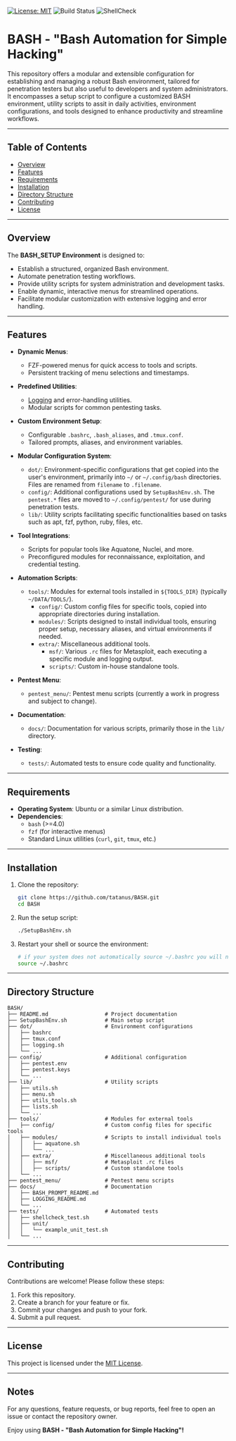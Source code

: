 [![License: MIT](https://img.shields.io/badge/License-MIT-blue.svg)](LICENSE)
![Build Status](https://github.com/tatanus/BASH/actions/workflows/main.yml/badge.svg)
![ShellCheck](https://github.com/tatanus/BASH/actions/workflows/shellcheck.yml/badge.svg)

# BASH - "Bash Automation for Simple Hacking"

This repository offers a modular and extensible configuration for establishing and managing a robust Bash environment, tailored for penetration testers but also useful to developers and system administrators. It encompasses a setup script to configure a customized BASH environment, utility scripts to assit in daily activities, environment configurations, and tools designed to enhance productivity and streamline workflows.

---

## Table of Contents
- [Overview](#overview)
- [Features](#features)
- [Requirements](#requirements)
- [Installation](#installation)
- [Directory Structure](#directory-structure)
- [Contributing](#contributing)
- [License](#license)


---

## Overview

The **BASH_SETUP Environment** is designed to:
- Establish a structured, organized Bash environment.
- Automate penetration testing workflows.
- Provide utility scripts for system administration and development tasks.
- Enable dynamic, interactive menus for streamlined operations.
- Facilitate modular customization with extensive logging and error handling.

---

## Features

- **Dynamic Menus**:
  - FZF-powered menus for quick access to tools and scripts.
  - Persistent tracking of menu selections and timestamps.

- **Predefined Utilities**:
  - [Logging](docs/LOGGING_README.md) and error-handling utilities.
  - Modular scripts for common pentesting tasks.

- **Custom Environment Setup**:
  - Configurable `.bashrc`, `.bash_aliases`, and `.tmux.conf`.
  - Tailored prompts, aliases, and environment variables.

- **Modular Configuration System**:
  - `dot/`: Environment-specific configurations that get copied into the user's environment, primarily into `~/` or `~/.config/bash` directories. Files are renamed from `filename` to `.filename`.
  - `config/`: Additional configurations used by `SetupBashEnv.sh`. The `pentest.*` files are moved to `~/.config/pentest/` for use during penetration tests.
  - `lib/`: Utility scripts facilitating specific functionalities based on tasks such as apt, fzf, python, ruby, files, etc.

- **Tool Integrations**:
  - Scripts for popular tools like Aquatone, Nuclei, and more.
  - Preconfigured modules for reconnaissance, exploitation, and credential testing.

- **Automation Scripts**:
  - `tools/`: Modules for external tools installed in `${TOOLS_DIR}` (typically `~/DATA/TOOLS/`).
    - `config/`: Custom config files for specific tools, copied into appropriate directories during installation.
    - `modules/`: Scripts designed to install individual tools, ensuring proper setup, necessary aliases, and virtual environments if needed.
    - `extra/`: Miscellaneous additional tools.
      - `msf/`: Various `.rc` files for Metasploit, each executing a specific module and logging output.
      - `scripts/`: Custom in-house standalone tools.

- **Pentest Menu**:
  - `pentest_menu/`: Pentest menu scripts (currently a work in progress and subject to change).

- **Documentation**:
  - `docs/`: Documentation for various scripts, primarily those in the `lib/` directory.

- **Testing**:
  - `tests/`: Automated tests to ensure code quality and functionality.

---

## Requirements

- **Operating System**: Ubuntu or a similar Linux distribution.
- **Dependencies**:
  - `bash` (>=4.0)
  - `fzf` (for interactive menus)
  - Standard Linux utilities (`curl`, `git`, `tmux`, etc.)

---

## Installation

1. Clone the repository:
   ```bash
   git clone https://github.com/tatanus/BASH.git
   cd BASH
   ```

2. Run the setup script:
   ```bash
   ./SetupBashEnv.sh
   ```

3. Restart your shell or source the environment:
   ```bash
   # if your system does not automatically source ~/.bashrc you will need to do it manually
   source ~/.bashrc
   ```

---

## Directory Structure

```
BASH/
├── README.md                  # Project documentation
├── SetupBashEnv.sh            # Main setup script
├── dot/                       # Environment configurations
│   ├── bashrc
│   ├── tmux.conf
│   ├── logging.sh
│   └── ...
├── config/                    # Additional configuration
│   ├── pentest.env
│   ├── pentest.keys
│   └── ...
├── lib/                       # Utility scripts
│   ├── utils.sh
│   ├── menu.sh
│   ├── utils_tools.sh
│   ├── lists.sh
│   └── ...
├── tools/                     # Modules for external tools
│   ├── config/                # Custom config files for specific tools
│   ├── modules/               # Scripts to install individual tools
│   │   ├── aquatone.sh
│   │   └── ...
│   ├── extra/                 # Miscellaneous additional tools
│   │   ├── msf/               # Metasploit .rc files
│   │   ├── scripts/           # Custom standalone tools
│   └── ...
├── pentest_menu/              # Pentest menu scripts
├── docs/                      # Documentation
│   ├── BASH_PROMPT_README.md
│   ├── LOGGING_README.md
│   └── ...
├── tests/                     # Automated tests
│   ├── shellcheck_test.sh
│   ├── unit/
│   │   └── example_unit_test.sh
│   └── ...

```

---

## Contributing

Contributions are welcome! Please follow these steps:

1. Fork this repository.
2. Create a branch for your feature or fix.
3. Commit your changes and push to your fork.
4. Submit a pull request.

---

## License

This project is licensed under the [MIT License](LICENSE).

---

## Notes

For any questions, feature requests, or bug reports, feel free to open an issue or contact the repository owner.

Enjoy using **BASH - "Bash Automation for Simple Hacking"!**
